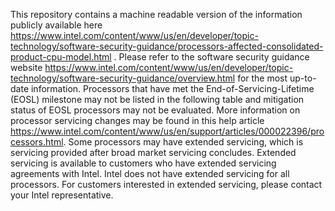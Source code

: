 This repository contains a machine readable version of the information publicly available here https://www.intel.com/content/www/us/en/developer/topic-technology/software-security-guidance/processors-affected-consolidated-product-cpu-model.html . Please refer to the software security guidance website https://www.intel.com/content/www/us/en/developer/topic-technology/software-security-guidance/overview.html for the most up-to-date information. 
Processors that have met the End-of-Servicing-Lifetime (EOSL) milestone may not be listed in the following table and mitigation status of EOSL processors may not be evaluated. More information on processor servicing changes may be found in this help article https://www.intel.com/content/www/us/en/support/articles/000022396/processors.html. Some processors may have extended servicing, which is servicing provided after broad market servicing concludes.  Extended servicing is available to customers who have extended servicing agreements with Intel. Intel does not have extended servicing for all processors. For customers interested in extended servicing, please contact your Intel representative.
